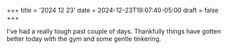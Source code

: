 +++
title = '2024 12 23'
date = 2024-12-23T19:07:40-05:00
draft = false
+++

I've had a really tough past couple of days. Thankfully things have gotten better today with the gym and some gentle tinkering.
